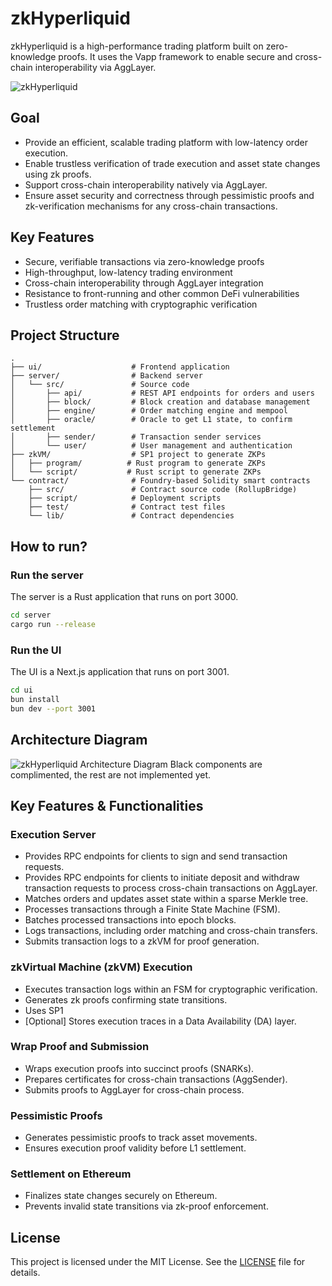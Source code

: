 # zkHyperliquid

zkHyperliquid is a high-performance trading platform built on zero-knowledge proofs. It uses the Vapp framework to enable secure and cross-chain interoperability via AggLayer.

![zkHyperliquid](/dapps/pics/zkhl/zkhl-app.png)

## Goal
- Provide an efficient, scalable trading platform with low-latency order execution.
- Enable trustless verification of trade execution and asset state changes using zk proofs.
- Support cross-chain interoperability natively via AggLayer.
- Ensure asset security and correctness through pessimistic proofs and zk-verification mechanisms for any cross-chain transactions.


## Key Features

- Secure, verifiable transactions via zero-knowledge proofs
- High-throughput, low-latency trading environment
- Cross-chain interoperability through AggLayer integration
- Resistance to front-running and other common DeFi vulnerabilities
- Trustless order matching with cryptographic verification

## Project Structure

```
.
├── ui/                    # Frontend application
├── server/                # Backend server
│   └── src/               # Source code
│       ├── api/           # REST API endpoints for orders and users
│       ├── block/         # Block creation and database management
│       ├── engine/        # Order matching engine and mempool
│       ├── oracle/        # Oracle to get L1 state, to confirm settlement
│       ├── sender/        # Transaction sender services
│       └── user/          # User management and authentication
├── zkVM/                  # SP1 project to generate ZKPs
│   ├── program/          # Rust program to generate ZKPs
│   └── script/           # Rust script to generate ZKPs
└── contract/              # Foundry-based Solidity smart contracts
    ├── src/               # Contract source code (RollupBridge)
    ├── script/            # Deployment scripts
    ├── test/              # Contract test files
    └── lib/               # Contract dependencies
```

## How to run?

### Run the server

The server is a Rust application that runs on port 3000.

```bash
cd server
cargo run --release
```

### Run the UI

The UI is a Next.js application that runs on port 3001.

```bash
cd ui
bun install
bun dev --port 3001
```

## Architecture Diagram

![zkHyperliquid Architecture Diagram](/dapps/pics/zkhl/zkHyperliquid.png)
Black components are complimented, the rest are not implemented yet.

## Key Features & Functionalities

### Execution Server
- Provides RPC endpoints for clients to sign and send transaction requests.
- Provides RPC endpoints for clients to initiate deposit and withdraw transaction requests to process cross-chain transactions on AggLayer.
- Matches orders and updates asset state within a sparse Merkle tree.
- Processes transactions through a Finite State Machine (FSM).
- Batches processed transactions into epoch blocks.
- Logs transactions, including order matching and cross-chain transfers.
- Submits transaction logs to a zkVM for proof generation.

### zkVirtual Machine (zkVM) Execution
- Executes transaction logs within an FSM for cryptographic verification.
- Generates zk proofs confirming state transitions.
- Uses SP1
- [Optional] Stores execution traces in a Data Availability (DA) layer.

### Wrap Proof and Submission
- Wraps execution proofs into succinct proofs (SNARKs).
- Prepares certificates for cross-chain transactions (AggSender).
- Submits proofs to AggLayer for cross-chain process.

### Pessimistic Proofs
- Generates pessimistic proofs to track asset movements.
- Ensures execution proof validity before L1 settlement.

### Settlement on Ethereum
- Finalizes state changes securely on Ethereum.
- Prevents invalid state transitions via zk-proof enforcement.

## License

This project is licensed under the MIT License. See the [LICENSE](LICENSE) file for details.
